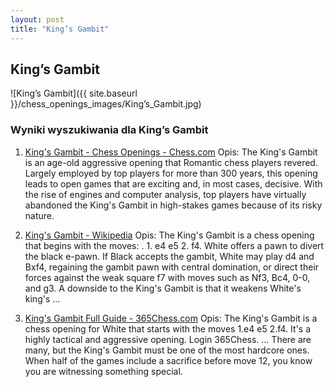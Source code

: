 ```yaml
---
layout: post
title: "King’s Gambit"
---
```


## King’s Gambit
![King’s Gambit]({{ site.baseurl }}/chess_openings_images/King’s_Gambit.jpg)

### Wyniki wyszukiwania dla King’s Gambit
1. [King's Gambit - Chess Openings - Chess.com](https://www.chess.com/openings/Kings-Gambit)
   Opis: The King's Gambit is an age-old aggressive opening that Romantic chess players revered. Largely employed by top players for more than 300 years, this opening leads to open games that are exciting and, in most cases, decisive. With the rise of engines and computer analysis, top players have virtually abandoned the King's Gambit in high-stakes games because of its risky nature.

2. [King's Gambit - Wikipedia](https://en.wikipedia.org/wiki/King's_Gambit)
   Opis: The King's Gambit is a chess opening that begins with the moves: . 1. e4 e5 2. f4. White offers a pawn to divert the black e-pawn. If Black accepts the gambit, White may play d4 and Bxf4, regaining the gambit pawn with central domination, or direct their forces against the weak square f7 with moves such as Nf3, Bc4, 0-0, and g3. A downside to the King's Gambit is that it weakens White's king's ...

3. [King's Gambit Full Guide - 365Chess.com](https://www.365chess.com/chess-openings/Kings-Gambit)
   Opis: The King's Gambit is a chess opening for White that starts with the moves 1.e4 e5 2.f4. It's a highly tactical and aggressive opening. Login 365Chess. ... There are many, but the King's Gambit must be one of the most hardcore ones. When half of the games include a sacrifice before move 12, you know you are witnessing something special.